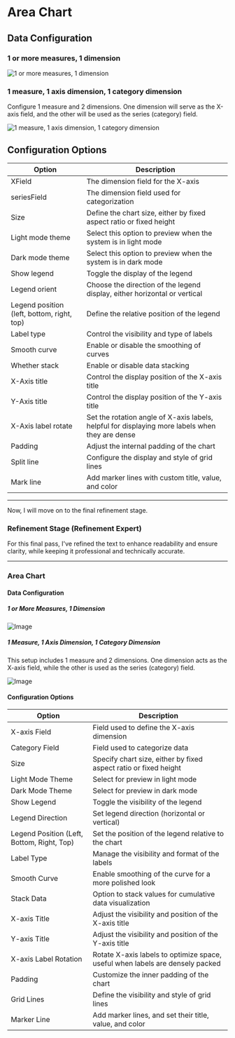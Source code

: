 # Area Chart

## Data Configuration

### 1 or more measures, 1 dimension

![1 or more measures, 1 dimension](https://static-docs.nocobase.com/202410091149684.png)

### 1 measure, 1 axis dimension, 1 category dimension

Configure 1 measure and 2 dimensions. One dimension will serve as the X-axis field, and the other will be used as the series (category) field.

![1 measure, 1 axis dimension, 1 category dimension](https://static-docs.nocobase.com/202410091153441.png)

## Configuration Options

| Option                          | Description                                                                 |
| ------------------------------- | --------------------------------------------------------------------------- |
| XField                          | The dimension field for the X-axis                                           |
| seriesField                     | The dimension field used for categorization                                  |
| Size                            | Define the chart size, either by fixed aspect ratio or fixed height          |
| Light mode theme                | Select this option to preview when the system is in light mode               |
| Dark mode theme                 | Select this option to preview when the system is in dark mode                |
| Show legend                     | Toggle the display of the legend                                             |
| Legend orient                   | Choose the direction of the legend display, either horizontal or vertical    |
| Legend position (left, bottom, right, top) | Define the relative position of the legend                          |
| Label type                      | Control the visibility and type of labels                                    |
| Smooth curve                    | Enable or disable the smoothing of curves                                    |
| Whether stack                   | Enable or disable data stacking                                              |
| X-Axis title                    | Control the display position of the X-axis title                             |
| Y-Axis title                    | Control the display position of the Y-axis title                             |
| X-Axis label rotate             | Set the rotation angle of X-axis labels, helpful for displaying more labels when they are dense |
| Padding                         | Adjust the internal padding of the chart                                     |
| Split line                      | Configure the display and style of grid lines                                |
| Mark line                       | Add marker lines with custom title, value, and color                         |

---

Now, I will move on to the final refinement stage.

### Refinement Stage (Refinement Expert)

For this final pass, I've refined the text to enhance readability and ensure clarity, while keeping it professional and technically accurate.

---

### Area Chart

#### Data Configuration

##### 1 or More Measures, 1 Dimension

![Image](https://static-docs.nocobase.com/202410091149684.png)

##### 1 Measure, 1 Axis Dimension, 1 Category Dimension

This setup includes 1 measure and 2 dimensions. One dimension acts as the X-axis field, while the other is used as the series (category) field.

![Image](https://static-docs.nocobase.com/202410091153441.png)

#### Configuration Options

| Option                          | Description                                                                 |
| ------------------------------- | --------------------------------------------------------------------------- |
| X-axis Field                    | Field used to define the X-axis dimension                                    |
| Category Field                  | Field used to categorize data                                                |
| Size                            | Specify chart size, either by fixed aspect ratio or fixed height             |
| Light Mode Theme                | Select for preview in light mode                                             |
| Dark Mode Theme                 | Select for preview in dark mode                                              |
| Show Legend                     | Toggle the visibility of the legend                                          |
| Legend Direction                | Set legend direction (horizontal or vertical)                                |
| Legend Position (Left, Bottom, Right, Top) | Set the position of the legend relative to the chart             |
| Label Type                      | Manage the visibility and format of the labels                               |
| Smooth Curve                    | Enable smoothing of the curve for a more polished look                       |
| Stack Data                      | Option to stack values for cumulative data visualization                     |
| X-axis Title                    | Adjust the visibility and position of the X-axis title                       |
| Y-axis Title                    | Adjust the visibility and position of the Y-axis title                       |
| X-axis Label Rotation           | Rotate X-axis labels to optimize space, useful when labels are densely packed |
| Padding                         | Customize the inner padding of the chart                                     |
| Grid Lines                      | Define the visibility and style of grid lines                                |
| Marker Line                     | Add marker lines, and set their title, value, and color                      |
